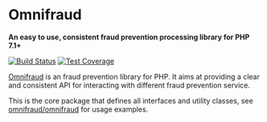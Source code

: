 # Omnifraud

**An easy to use, consistent fraud prevention processing library for PHP 7.1+**

[![Build Status](https://travis-ci.org/lxrco/omnifraud-common.svg?branch=master)](https://travis-ci.org/lxrco/omnifraud-common)
[![Test Coverage](https://api.codeclimate.com/v1/badges/93d034528e6b18d06a89/test_coverage)](https://codeclimate.com/github/lxrco/omnifraud-common/test_coverage)

[Omnifraud](https://github.com/lxrco/omnifraud) is an fraud prevention library for PHP.
It aims at providing a clear and consistent API for interacting with different fraud prevention service.

This is the core package that defines all interfaces and utility classes,
see [omnifraud/omnifraud](https://github.com/lxrco/omnifraud) for usage examples.
